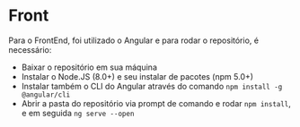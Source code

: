 # Front

Para o FrontEnd, foi utilizado o Angular e para rodar o repositório, é necessário:
- Baixar o repositório em sua máquina
- Instalar o Node.JS (8.0+) e seu instalar de pacotes (npm 5.0+)
- Instalar também o CLI do Angular através do comando `npm install -g @angular/cli`
- Abrir a pasta do repositório via prompt de comando e rodar `npm install`, e em seguida `ng serve --open`
